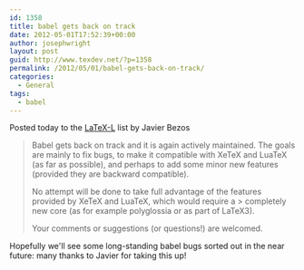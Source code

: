 ```yaml
---
id: 1358
title: babel gets back on track
date: 2012-05-01T17:52:39+00:00
author: josephwright
layout: post
guid: http://www.texdev.net/?p=1358
permalink: /2012/05/01/babel-gets-back-on-track/
categories:
  - General
tags:
  - babel
---
```

Posted today to the [LaTeX-L](http://news.gmane.org/group/gmane.comp.tex.latex.latex3) list by Javier Bezos

> Babel gets back on track and it is again actively maintained. The goals are mainly to fix bugs, to make it compatible with XeTeX and LuaTeX (as far as possible), and perhaps to add some minor new features (provided they are backward compatible).
>
> No attempt will be done to take full advantage of the features provided by XeTeX and LuaTeX, which would require a > completely new core (as for example polyglossia or as part of LaTeX3).
>
> Your comments or suggestions (or questions!) are welcomed.

Hopefully we'll see some long-standing babel bugs sorted out in the near future: many thanks to Javier for taking this up!
